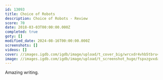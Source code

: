```yaml
---
id: 13093
title: Choice of Robots
description: Choice of Robots - Review
score: 70
date: 2018-03-03T00:00:00.000Z
completed: true
goty: []
modified_date: 2024-08-16T00:00:00.000Z
screenshots: []
videos: []
cover: //images.igdb.com/igdb/image/upload/t_cover_big/wrcxdr4vhb5tbru4hax7.jpg
image: //images.igdb.com/igdb/image/upload/t_screenshot_huge/fspxzgvxdadhkyz8uih5.jpg
---
```

Amazing writing.